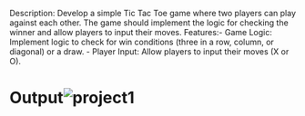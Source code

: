 Description: Develop a simple Tic Tac Toe game where two players can play against each other. 
             The game should implement the logic for checking the winner and allow players to input their moves.
Features:- Game Logic: Implement logic to check for win conditions (three in a row, column, or diagonal) or a draw.
         - Player Input: Allow players to input their moves (X or O).
# Output![project1](https://github.com/user-attachments/assets/14237207-05d5-4e1e-8001-631c75bb3f9a)
